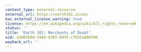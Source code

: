 ```yaml
---
content_type: external-resource
external_url: https://earth101.is/en/
has_external_license_warning: true
license: https://en.wikipedia.org/wiki/All_rights_reserved
status: ''
title: 'Earth 101: Merchants of Doubt'
uid: a500f60d-594d-4365-8d35-c7635e800f06
wayback_url: ''
---
```

